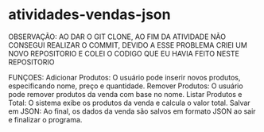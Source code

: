 # atividades-vendas-json
OBSERVAÇÃO: AO DAR O GIT CLONE, AO FIM DA ATIVIDADE NÃO CONSEGUI REALIZAR O COMMIT, DEVIDO A ESSE PROBLEMA CRIEI UM NOVO REPOSITORIO E COLEI O CODIGO QUE EU HAVIA FEITO NESTE REPOSITORIO


FUNÇOES:
Adicionar Produtos: O usuário pode inserir novos produtos, especificando nome, preço e quantidade.
Remover Produtos: O usuário pode remover produtos da venda com base no nome.
Listar Produtos e Total: O sistema exibe os produtos da venda e calcula o valor total.
Salvar em JSON: Ao final, os dados da venda são salvos em formato JSON ao sair e finalizar o programa.